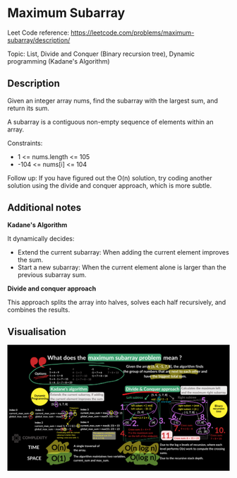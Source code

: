 # Maximum Subarray

Leet Code reference: https://leetcode.com/problems/maximum-subarray/description/

Topic: List, Divide and Conquer (Binary recursion tree), Dynamic programming (Kadane's Algorithm)

## Description

Given an integer array nums, find the subarray with the largest sum, and return its sum.

A subarray is a contiguous non-empty sequence of elements within an array.

Constraints:

- 1 <= nums.length <= 105
- -104 <= nums[i] <= 104

Follow up: If you have figured out the O(n) solution, try coding another solution using the divide and conquer approach, which is more subtle.

## Additional notes

**Kadane's Algorithm**

It dynamically decides:
- Extend the current subarray: When adding the current element improves the sum.
- Start a new subarray: When the current element alone is larger than the previous subarray sum.

**Divide and conquer approach**

This approach splits the array into halves, solves each half recursively, and combines the results.

## Visualisation

![053_maximum_subarray.png](../../images/053_maximum_subarray.png)
